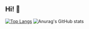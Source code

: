 ## Hi! 🤗

[![Top Langs](https://github-readme-stats.vercel.app/api/top-langs/?username=crawlic-stud)](https://github.com/anuraghazra/github-readme-stats)
![Anurag's GitHub stats](https://github-readme-stats.vercel.app/api?username=crawlic-stud&theme=dark&show_icons=true)
